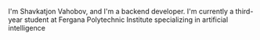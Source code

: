 I'm Shavkatjon Vahobov, and I'm a backend developer. I'm currently a third-year student at Fergana Polytechnic Institute specializing in artificial intelligence
